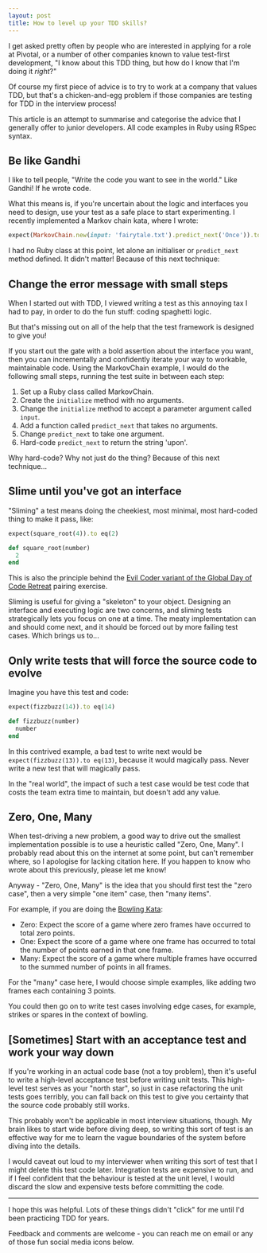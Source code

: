 ```yaml
---
layout: post
title: How to level up your TDD skills?
---
```


I get asked pretty often by people who are interested in applying for a role at Pivotal, or a number of other companies
known to value test-first development, "I know about this TDD thing, but how do I know that I'm doing it *right*?"

Of course my first piece of advice is to try to work at a company that values TDD, but that's a chicken-and-egg problem 
if those companies are testing for TDD in the interview process!

This article is an attempt to summarise and categorise the advice that I generally offer to junior developers. All code examples in Ruby using RSpec syntax.

## Be like Gandhi

I like to tell people, "Write the code you want to see in the world." Like Gandhi! If he wrote code.

What this means is, if you're uncertain about the logic and interfaces you need to design, use your test as a safe place to start 
experimenting. I recently implemented a Markov chain kata, where I wrote:

```ruby
expect(MarkovChain.new(input: 'fairytale.txt').predict_next('Once')).to eq('upon')
```

I had no Ruby class at this point, let alone an initialiser or `predict_next` method defined. It didn't matter! Because of this next technique:

## Change the error message with small steps

When I started out with TDD, I viewed writing a test as this annoying tax I had to pay, in order to do the fun stuff: coding spaghetti logic.

But that's missing out on all of the help that the test framework is designed to give you!

If you start out the gate with a bold assertion about the interface you want, then you can incrementally and confidently iterate your way to 
workable, maintainable code. Using the MarkovChain example, I would do the following small steps, running the test suite in between each step:

1. Set up a Ruby class called MarkovChain.
1. Create the `initialize` method with no arguments.
1. Change the `initialize` method to accept a parameter argument called `input`.
1. Add a function called `predict_next` that takes no arguments.
1. Change `predict_next` to take one argument.
1. Hard-code `predict_next` to return the string 'upon'.

Why hard-code? Why not just do the thing? Because of this next technique...

## Slime until you've got an interface

"Sliming" a test means doing the cheekiest, most minimal, most hard-coded thing to make it pass, like:

```ruby
expect(square_root(4)).to eq(2)

def square_root(number)
  2
end
```

This is also the principle behind the [Evil Coder variant of the Global Day of Code Retreat](https://michalplachta.com/2016/11/15/the-best-training-for-programmers/) pairing exercise.

Sliming is useful for giving a "skeleton" to your object. Designing an interface and executing logic are two concerns, and sliming 
tests strategically lets you focus on one at a time. The meaty implementation can and should come next, 
and it should be forced out by more failing test cases. Which brings us to...

## Only write tests that will force the source code to evolve

Imagine you have this test and code:

```ruby
expect(fizzbuzz(14)).to eq(14)

def fizzbuzz(number)
  number
end
```

In this contrived example, a bad test to write next would be `expect(fizzbuzz(13)).to eq(13)`, because it would magically pass.
Never write a new test that will magically pass.

In the "real world", the impact of such a test case would be test code that costs the team extra time to maintain, but doesn't add any value.

## Zero, One, Many

When test-driving a new problem, a good way to drive out the smallest implementation possible is to use a
heuristic called "Zero, One, Many". I probably read about this on the internet at some point, but can't remember
where, so I apologise for lacking citation here. If you happen to know who wrote about this previously, please let me know!

Anyway - "Zero, One, Many" is the idea that you should first test the "zero case", then a very simple "one item" case, then "many items".

For example, if you are doing the [Bowling Kata](https://codingdojo.org/kata/Bowling):

* Zero: Expect the score of a game where zero frames have occurred to total zero points.
* One: Expect the score of a game where one frame has occurred to total the number of points earned in that one frame.
* Many: Expect the score of a game where multiple frames have occurred to the summed number of points in all frames.

For the "many" case here, I would choose simple examples, like adding two frames each containing 3 points.

You could then go on to write test cases involving edge cases, for example, strikes or spares in the context of bowling.

## [Sometimes] Start with an acceptance test and work your way down

If you're working in an actual code base (not a toy problem), then it's useful to write a high-level acceptance test
before writing unit tests. This high-level test serves as your "north star", so just in case refactoring the unit tests 
goes terribly, you can fall back on this test to give you certainty that the source code probably still works.

This probably won't be applicable in most interview situations, though. My brain likes to start wide before diving deep,
so writing this sort of test is an effective way for me to learn the vague boundaries of the system before diving into the details.

I would caveat out loud to my interviewer when writing this sort of test that I might delete this test code later. Integration 
tests are expensive to run, and if I feel confident that the behaviour is tested at the unit level, I would discard the slow and 
expensive tests before committing the code.

-------

I hope this was helpful. Lots of these things didn't "click" for me until I'd been practicing TDD for years.

Feedback and comments are welcome - you can reach me on email or any of those fun social media icons below.

